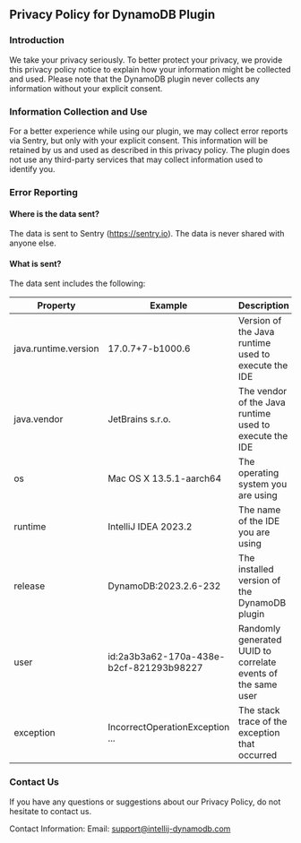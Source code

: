 ## Privacy Policy for DynamoDB Plugin

### Introduction

We take your privacy seriously. To better protect your privacy, we provide this privacy policy notice to explain how
your information might be collected and used. Please note that the DynamoDB plugin never collects any information
without your explicit consent.

### Information Collection and Use

For a better experience while using our plugin, we may collect error reports via Sentry, but only with your explicit
consent. This information will be retained by us and used as described in this privacy policy. The plugin does not use
any third-party services that may collect information used to identify you.

### Error Reporting

#### Where is the data sent?

The data is sent to Sentry (https://sentry.io). The data is never shared with anyone else.

#### What is sent?

The data sent includes the following:

| Property             | Example                                 | Description                                                  |
|----------------------|-----------------------------------------|--------------------------------------------------------------|
| java.runtime.version | 17.0.7+7-b1000.6                        | Version of the Java runtime used to execute the IDE          |
| java.vendor          | JetBrains s.r.o.                        | The vendor of the Java runtime used to execute the IDE       |
| os                   | Mac OS X 13.5.1-aarch64                 | The operating system you are using                           |
| runtime              | IntelliJ IDEA 2023.2                    | The name of the IDE you are using                            |
| release              | DynamoDB:2023.2.6-232                   | The installed version of the DynamoDB plugin                 |
| user                 | id:2a3b3a62-170a-438e-b2cf-821293b98227 | Randomly generated UUID to correlate events of the same user |
| exception            | IncorrectOperationException ...         | The stack trace of the exception that occurred               |

### Contact Us

If you have any questions or suggestions about our Privacy Policy, do not hesitate to contact us.

Contact Information:
Email: support@intellij-dynamodb.com
